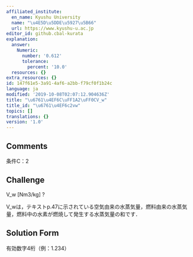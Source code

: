 ```yaml
---
affiliated_institute:
  en_name: Kyushu University
  name: "\u4E5D\u5DDE\u5927\u5B66"
  url: https://www.kyushu-u.ac.jp
editor_id: github.cbal-kurata
explanation:
  answer:
    Numeric:
      number: '0.612'
      tolerance:
        percent: '10.0'
  resources: {}
extra_resources: {}
id: 147f61e5-3a91-4af6-a2bb-f79cf0f1b24c
language: ja
modified: '2019-10-08T02:07:12.904636Z'
title: "\u6761\u4EF6C\uFF1A2\uFF0CV_w"
title_id: "\u6761\u4EF6c2vw"
topics: []
translations: {}
version: '1.0'
---
```


## Comments
条件C：2

## Challenge
V_w [Nm3/kg] ?

V_wは，テキストp.47に示されている空気由来の水蒸気量，燃料由来の水蒸気量，燃料中の水素が燃焼して発生する水蒸気量の和です．

## Solution Form
有効数字4桁（例：1.234）



